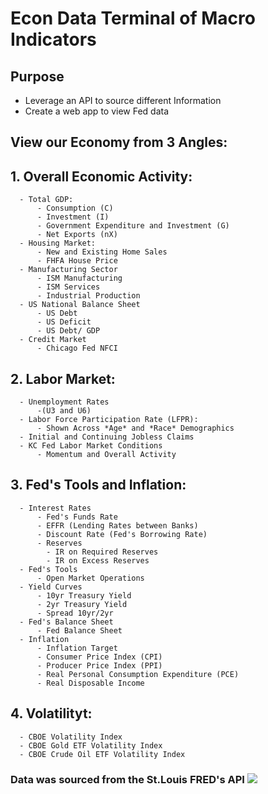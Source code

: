# Econ Data Terminal of Macro Indicators

## Purpose
- Leverage an API to source different Information
- Create a web app to view Fed data

## View our Economy from 3 Angles:
  ## 1. **Overall Economic Activity**: 
      - Total GDP:
          - Consumption (C)
          - Investment (I)
          - Government Expenditure and Investment (G)
          - Net Exports (nX)
      - Housing Market:
          - New and Existing Home Sales
          - FHFA House Price
      - Manufacturing Sector
          - ISM Manufacturing
          - ISM Services
          - Industrial Production
      - US National Balance Sheet
          - US Debt
          - US Deficit
          - US Debt/ GDP
      - Credit Market
          - Chicago Fed NFCI
  ## 2. **Labor Market**:
      - Unemployment Rates
          -(U3 and U6)
      - Labor Force Participation Rate (LFPR):
          - Shown Across *Age* and *Race* Demographics
      - Initial and Continuing Jobless Claims
      - KC Fed Labor Market Conditions
          - Momentum and Overall Activity
  ## 3. **Fed's Tools and Inflation**:
      - Interest Rates
          - Fed's Funds Rate
          - EFFR (Lending Rates between Banks)
          - Discount Rate (Fed's Borrowing Rate)
          - Reserves
            - IR on Required Reserves
            - IR on Excess Reserves
      - Fed's Tools
          - Open Market Operations
      - Yield Curves
          - 10yr Treasury Yield
          - 2yr Treasury Yield
          - Spread 10yr/2yr
      - Fed's Balance Sheet
          - Fed Balance Sheet
      - Inflation
          - Inflation Target
          - Consumer Price Index (CPI)
          - Producer Price Index (PPI)
          - Real Personal Consumption Expenditure (PCE)
          - Real Disposable Income
   ## 4. **Volatilityt**:
      - CBOE Volatility Index
      - CBOE Gold ETF Volatility Index
      - CBOE Crude Oil ETF Volatility Index
### Data was sourced from the St.Louis FRED's API ![](http://www.aehe.es/wp-content/uploads/2018/06/FRED_logo-300x169.jpg)
